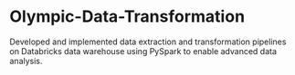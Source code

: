 # Olympic-Data-Transformation
Developed and implemented data extraction and transformation pipelines on Databricks data warehouse using PySpark to enable advanced data analysis.
